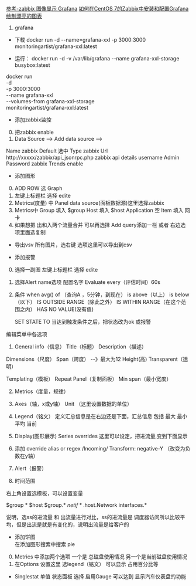 
[参考-zabbix 图像显示 Grafana](http://qkxue.net/info/188153/zabbix-Grafana)
[如何在CentOS 7的Zabbix中安装和配置Grafana绘制漂亮的图表](https://www.howtoing.com/how-to-install-and-configure-grafana-to-plot-beautiful-graphs-from-zabbix-on-centos-7/)

1. grafana

+ 下载
docker run -d --name=grafana-xxl -p 3000:3000 monitoringartist/grafana-xxl:latest


+ 运行：
docker run -d -v /var/lib/grafana --name grafana-xxl-storage busybox:latest


docker run \
  -d \
  -p 3000:3000 \
  --name grafana-xxl \
  --volumes-from grafana-xxl-storage \
  monitoringartist/grafana-xxl:latest


+ 添加zabbix监控
0. 把zabbix enable
1. Data Source --> Add data source -->

Name zabbix   Default 选中
Type zabbix
Url http://xxxxx/zabbix/api_jsonrpc.php
zabbix api details
username Admin
Password zabbix
Trends enable


+ 添加图形

0. ADD ROW  选 Graph
1. 左键上标题栏   选择 edite
2. Metrics(度量) 中 Panel data source(面板数据源)这里选择zabbix
3. Metrics中 
   Group 填入 $group   Host 填入 $host
   Application 空      Item 填入 网卡
4. 如果想把 出和入两个流量合并  可以再选择  Add query添加一栏 或者 右边选项里面选复制


+ 导出vsv 所有图片，选右键 选项这里可以导出到csv


+ 添加报警
0. 选择一副图 左键上标题栏   选择 edite 
1. 选择Alert  name选项 配置名字  Evaluate every（评估时间）60s
2. 条件 when avg() of  （查询A ，5分钟，到现在） 
   is above（以上）
   is below（以下）
   IS OUTSIDE RANGE（除此之外）
   IS WITHIN RANGE（在这个范围之内）
   HAS NO VALUE(没有值)

   SET STATE TO 当达到触发条件之后，把状态改为ok 或报警


编辑菜单中各选项

1. General
info（信息）
Title（标题）
Description（描述）

Dimensions（尺度）
Span（跨度）   --》最大为12
Height(高)
Transparent（透明）

Templating（模板）
Repeat Panel（复制面板）
Min span（最小宽度）

2. Metrics（度量，规律）

3. Axes（轴，x或y轴）
Unit （这里设置数据的单位）

4. Legend（铭文）
定义汇总信息是在右边还是下面，汇总信息 包括 最大 最小 平均 当前

5. Display(图形展示)
Series  overrides  这里可以设定，把进流量,变到下面显示
0. 添加 override
alias or regex   /Incoming/   Transform: negative-Y （改变为负数在y轴）


6. Alert（报警）

7. 时间范围


右上角设置选模板，可以设置变量

$group	*
$host	$group.*
$netif	*.$host.Network interfaces.*


说明，选ss的进流量 和 出流量进行对比，ss的进流量是 调度器访问所以比较平均，但是出流是就是有变化的，说明出流量是给客户的


+  添加饼图  
在添加图形搜索中搜索  pie
0. Metrics 中添加两个选项 一个是 总磁盘使用情况  另一个是当前磁盘使用情况
1. 在Options 设置这里   选legend（铭文）
   可以显示 占用百分比等

+ Singlestat 单值 状态面板
选择 启用Gauge  可以达到 显示汽车仪表盘的功能